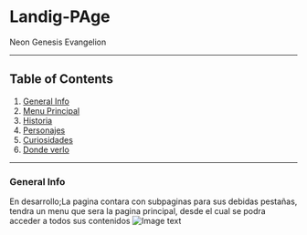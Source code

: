 # Landig-PAge
Neon Genesis Evangelion
***
## Table of Contents

1. [General Info](#general-info)
2. [Menu Principal](#menu-principal)
3. [Historia](#historia)
4. [Personajes](#personajes)
5. [Curiosidades](#curiosidades)
5. [Donde verlo](#donde-verlo)
***
### General Info
En desarrollo;La pagina contara con subpaginas para sus debidas pestañas, tendra un menu que sera la pagina principal, desde el cual se podra acceder a todos sus contenidos
![Image text](file:///home/camper/Downloads/Landing%20Page.jpgfile:///home/camper/Downloads/Landing%20Page.jpg)
